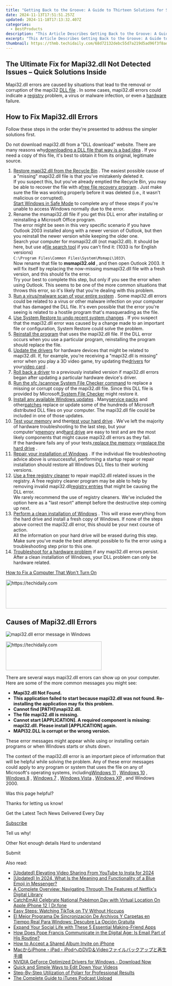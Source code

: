 ```yaml
---
title: "Getting Back to the Groove: A Guide to Thirteen Solutions for Spotify Issues in Android Auto"
date: 2024-11-13T17:51:51.257Z
updated: 2024-11-18T17:13:32.407Z
categories:
  - BestProducts
description: "This Article Describes Getting Back to the Groove: A Guide to Thirteen Solutions for Spotify Issues in Android Auto"
excerpt: "This Article Describes Getting Back to the Groove: A Guide to Thirteen Solutions for Spotify Issues in Android Auto"
thumbnail: https://thmb.techidaily.com/68d72132debc55d7a219d5ad96f3f8ade10f55eb90774e1fcb8b0eea83e6c871.png
---
```


## The Ultimate Fix for Mapi32.dll Not Detected Issues – Quick Solutions Inside
 Mapi32.dll errors are caused by situations that lead to the removal or corruption of the mapi32 [DLL file](https://www.lifewire.com/what-is-a-dll-file-2625852) . In some cases, mapi32.dll errors could indicate a [registry](https://www.lifewire.com/windows-registry-2625992) problem, a virus or malware infection, or even a [hardware](https://www.lifewire.com/computer-hardware-2625895) failure.

## How to Fix Mapi32.dll Errors

 Follow these steps in the order they're presented to address the simpler solutions first.

 Do not download mapi32.dll from a "DLL download" website. There are many reasons why[downloading a DLL file that way is a bad idea](https://www.lifewire.com/important-reasons-not-to-download-dll-files-2624455) . If you need a copy of this file, it's best to obtain it from its original, legitimate source.

1. [Restore mapi32.dll from the Recycle Bin](https://www.lifewire.com/how-to-restore-deleted-files-from-the-recycle-bin-2624515) . The easiest possible cause of a "missing" mapi32.dll file is that you've mistakenly deleted it.  
 If you suspect this, but you've already emptied the Recycle Bin, you may be able to recover the file with a[free file recovery program](https://www.lifewire.com/free-data-recovery-software-tools-2622893) . Just make sure the file was working properly before it was deleted (i.e., it wasn't malicious or corrupted).  
[Start Windows in Safe Mode](https://www.lifewire.com/how-do-i-start-windows-in-safe-mode-2624480) to complete any of these steps if you're unable to access Windows normally due to the error.
2. Rename the msmapi32.dll file if you get this DLL error after installing or reinstalling a Microsoft Office program.  
 The error might be seen in this very specific scenario if you have Outlook 2003 installed along with a newer version of Outlook, but then you reinstall the newer version while keeping the older one.  
 Search your computer for msmapi32.dll (not mapi32.dll). It should be here, but use a[file search tool](https://www.lifewire.com/11-free-file-search-tools-1356644) if you can't find it: (1033 is for English versions)  
 `C:\Program Files\Common Files\System\Msmapi\1033\`  
 Now rename that file to **msmapi32.old** , and then open Outlook 2003\. It will fix itself by replacing the now-missing msmapi32.dll file with a fresh version, and this should fix the error.  
 Try your best to complete this step, but only if you see the error when using Outlook. This seems to be one of the more common situations that throws this error, so it's likely that you're dealing with this problem.
3. [Run a virus/malware scan of your entire system](https://www.lifewire.com/properly-scan-your-computer-for-viruses-and-other-malware-2624526) . Some mapi32.dll errors could be related to a virus or other malware infection on your computer that has damaged the DLL file. It's even possible that the error you're seeing is related to a hostile program that's masquerading as the file.
4. [Use System Restore to undo recent system changes](https://www.lifewire.com/how-to-use-system-restore-in-windows-2626131) . If you suspect that the mapi32.dll error was caused by a change made to an important file or configuration, System Restore could solve the problem.
5. [Reinstall the program](https://www.lifewire.com/what-is-the-proper-way-to-reinstall-a-software-program-2624478) that uses the mapi32.dll file. If the DLL error occurs when you use a particular program, reinstalling the program should replace the file.
6. [Update the drivers](https://www.lifewire.com/how-to-update-drivers-in-windows-2619214) for hardware devices that might be related to mapi32.dll. If, for example, you're receiving a "mapi32.dll is missing" error when you play a 3D video game, try updating the[drivers](https://www.lifewire.com/what-is-a-device-driver-2625796) for your[video card](https://www.lifewire.com/what-is-a-video-card-2618161) .
7. [Roll back a driver](https://www.lifewire.com/how-to-roll-back-a-driver-in-windows-2619217) to a previously installed version if mapi32.dll errors began after updating a particular hardware device's driver.
8. [Run the sfc /scannow System File Checker command](https://www.lifewire.com/how-to-use-sfc-scannow-to-repair-windows-system-files-2626161) to replace a missing or corrupt copy of the mapi32.dll file. Since this DLL file is provided by Microsoft,[System File Checker](https://www.lifewire.com/sfc-command-system-file-checker-2626020) might restore it.
9. [Install any available Windows updates](https://www.lifewire.com/how-to-check-for-install-windows-updates-2624596) . Many[service packs](https://www.lifewire.com/what-is-a-service-pack-2626010) and other[patches](https://www.lifewire.com/what-is-a-patch-2625960) replace or update some of the hundreds of Microsoft distributed DLL files on your computer. The mapi32.dll file could be included in one of those updates.
10. [Test your memory](https://www.lifewire.com/free-memory-test-programs-2626178) and then[test your hard drive](https://www.lifewire.com/free-hard-drive-testing-programs-2626183) . We've left the majority of hardware troubleshooting to the last step, but your computer's[memory](https://www.lifewire.com/what-is-random-access-memory-ram-2618159) and[hard drive](https://www.lifewire.com/what-is-a-hard-disk-drive-2618152) are easy to test and are the most likely components that might cause mapi32.dll errors as they fail.  
 If the hardware fails any of your tests,[replace the memory](https://www.lifewire.com/how-to-replace-the-memory-ram-in-a-computer-2626201) or[replace the hard drive](https://www.lifewire.com/how-to-replace-a-hard-drive-2626200) .
11. [Repair your installation of Windows](https://www.lifewire.com/how-do-i-automatically-repair-windows-problems-2624907) . If the individual file troubleshooting advice above is unsuccessful, performing a startup repair or repair installation should restore all Windows DLL files to their working versions.
12. [Use a free registry cleaner](https://www.lifewire.com/free-registry-cleaners-2626176) to repair mapi32.dll related issues in the registry. A free registry cleaner program may be able to help by removing invalid mapi32.dll[registry entries](https://www.lifewire.com/what-is-a-registry-key-2625999) that might be causing the DLL error.  
 We rarely recommend the use of registry cleaners. We've included the option here as a "last resort" attempt before the destructive step coming up next.
13. [Perform a clean installation of Windows](https://www.lifewire.com/how-to-clean-install-windows-2624904) . This will erase everything from the hard drive and install a fresh copy of Windows. If none of the steps above correct the mapi32.dll error, this should be your next course of action.  
 All the information on your hard drive will be erased during this step. Make sure you've made the best attempt possible to fix the error using a troubleshooting step prior to this one.
14. [Troubleshoot for a hardware problem](https://www.lifewire.com/fix-a-dll-issue-caused-by-a-hardware-problem-2624493) if any mapi32.dll errors persist. After a clean installation of Windows, your DLL problem can only be hardware related.

[How to Fix a Computer That Won't Turn On](https://www.lifewire.com/how-do-i-get-my-computer-fixed-2625167)

<!-- affiliate ads begin -->
<a href="https://appsumo.8odi.net/c/5597632/2068407/7443" target="_top" id="2068407">
  <img src="//a.impactradius-go.com/display-ad/7443-2068407" border="0" alt="https://techidaily.com" width="728" height="90"/>
</a>
<img height="0" width="0" src="https://appsumo.8odi.net/i/5597632/2068407/7443" style="position:absolute;visibility:hidden;" border="0" />
<!-- affiliate ads end -->

## Causes of Mapi32.dll Errors

![mapi32.dll error message in Windows](https://www.lifewire.com/thmb/yeAFU4IeUrDSkSa1kRZs1y23VOs=/1500x0/filters:no_upscale():max_bytes(150000):strip_icc():format(webp)/mapi32-dll-error-c36c0935d08c4237bca38508b600f2d3.png)

<!-- affiliate ads begin -->
<a href="https://aligracehair.sjv.io/c/5597632/1925544/19272" target="_top" id="1925544">
  <img src="//a.impactradius-go.com/display-ad/19272-1925544" border="0" alt="https://techidaily.com" width="300" height="90"/>
</a>
<img height="0" width="0" src="https://aligracehair.sjv.io/i/5597632/1925544/19272" style="position:absolute;visibility:hidden;" border="0" />
<!-- affiliate ads end -->

 There are several ways mapi32.dll errors can show up on your computer. Here are some of the more common messages you might see:

* **Mapi32.dll Not Found.**
* **This application failed to start because mapi32.dll was not found. Re-installing the application may fix this problem.**
* **Cannot find \[PATH\]\\mapi32.dll.**
* **The file mapi32.dll is missing.**
* **Cannot start \[APPLICATION\]. A required component is missing: mapi32.dll. Please install \[APPLICATION\] again.**
* **MAPI32.DLL is corrupt or the wrong version.**

 These error messages might appear while using or installing certain programs or when Windows starts or shuts down.

 The context of the mapi32.dll error is an important piece of information that will be helpful while solving the problem. Any of these error messages could apply to any program or system that uses the file on any of Microsoft's operating systems, including[Windows 11](https://www.lifewire.com/windows-11-5188930) , ​[Windows 10](https://www.lifewire.com/windows-10-2626217) , [Windows 8](https://www.lifewire.com/windows-8-2626235) , [Windows 7](https://www.lifewire.com/windows-7-2626265) , [Windows Vista](https://www.lifewire.com/windows-vista-2626311) , [Windows XP](https://www.lifewire.com/windows-xp-2626354) , and Windows 2000.

Was this page helpful?

Thanks for letting us know!

 Get the Latest Tech News Delivered Every Day

[Subscribe](https://www.lifewire.com/#)

Tell us why!

 Other  Not enough details  Hard to understand

 Submit

<ins class="adsbygoogle"
     style="display:block"
     data-ad-format="autorelaxed"
     data-ad-client="ca-pub-7571918770474297"
     data-ad-slot="1223367746"></ins>

<ins class="adsbygoogle"
     style="display:block"
     data-ad-client="ca-pub-7571918770474297"
     data-ad-slot="8358498916"
     data-ad-format="auto"
     data-full-width-responsive="true"></ins>

<span class="atpl-alsoreadstyle">Also read:</span>
<div><ul>
<li><a href="https://youtube-webster.techidaily.com/ed-elevating-video-sharing-from-youtube-to-insta-for-2024/"><u>[Updated] Elevating Video Sharing From YouTube to Insta for 2024</u></a></li>
<li><a href="https://facebook-videos.techidaily.com/updated-in-2024-what-is-the-meaning-and-functionality-of-a-blue-emoji-in-messenger/"><u>[Updated] In 2024, What Is the Meaning and Functionality of a Blue Emoji in Messenger?</u></a></li>
<li><a href="https://techtrends.techidaily.com/a-complete-overview-navigating-through-the-features-of-netflixs-digital-library/"><u>A Complete Overview: Navigating Through The Features of Netflix's Digital Library</u></a></li>
<li><a href="https://ios-pokemon-go.techidaily.com/catchemall-celebrate-national-pokemon-day-with-virtual-location-on-apple-iphone-12-drfone-by-drfone-virtual-ios/"><u>CatchEmAll Celebrate National Pokémon Day with Virtual Location On Apple iPhone 12 | Dr.fone</u></a></li>
<li><a href="https://techtrends.techidaily.com/easy-steps-watching-tiktok-on-tv-without-hiccups/"><u>Easy Steps: Watching TikTok on TV Without Hiccups</u></a></li>
<li><a href="https://win-web3.techidaily.com/el-mejor-programa-de-sincronizacion-de-archivos-y-carpetas-en-tiempo-real-para-windows-descubre-la-opcion-gratuita/"><u>El Mejor Programa De Sincronización De Archivos Y Carpetas en Tiempo Real Para Windows: Descubre La Opción Gratuita</u></a></li>
<li><a href="https://techtrends.techidaily.com/expand-your-social-life-with-these-5-essential-making-friend-apps/"><u>Expand Your Social Life with These 5 Essential Making-Friend Apps</u></a></li>
<li><a href="https://techtrends.techidaily.com/how-does-pope-francis-communicate-in-the-digital-age-is-email-part-of-his-routine/"><u>How Does Pope Francis Communicate in the Digital Age: Is Email Part of His Routine?</u></a></li>
<li><a href="https://techtrends.techidaily.com/how-to-accept-a-shared-album-invite-on-iphone/"><u>How to Accept a Shared Album Invite on iPhone</u></a></li>
<li><a href="https://some-knowledge.techidaily.com/maciphoneipadipoddvdvideo/"><u>MacからiPhone・iPad・iPodへのDVD＆Videoファイルバックアップと再生手順</u></a></li>
<li><a href="https://win-amazing.techidaily.com/1722972998881-nvidia-geforce-optimized-drivers-for-windows-download-now/"><u>NVIDIA GeForce Optimized Drivers for Windows - Download Now</u></a></li>
<li><a href="https://win-top.techidaily.com/quick-and-simple-ways-to-edit-down-your-videos/"><u>Quick and Simple Ways to Edit Down Your Videos</u></a></li>
<li><a href="https://fox-links.techidaily.com/step-by-step-utilization-of-polarr-for-professional-results/"><u>Step-By-Step Utilization of Polarr for Professional Results</u></a></li>
<li><a href="https://extra-information.techidaily.com/the-complete-guide-to-itunes-podcast-upload/"><u>The Complete Guide to iTunes Podcast Upload</u></a></li>
</ul></div>

